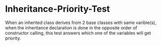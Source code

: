 # Inheritance-Priority-Test
When an inherited class derives from 2 base classes with same varible(s), when the inheritance declaration is done in the opposite order of constructor calling, this test answers which one of the variables will get priority.
